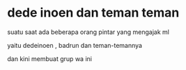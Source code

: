 <html>
    <body>
        <H1>dede inoen dan teman teman</H1>
        <p>suatu saat ada beberapa orang pintar yang mengajak ml</p>
        <p>yaitu dedeinoen , badrun dan teman-temannya</p>
        <p>dan kini membuat grup wa ini</p>
    </body>
</html>
